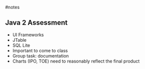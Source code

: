 #notes <br>
## Java 2 Assessment
- UI Frameworks
- JTable
- SQL Lite
- Important to come to class
- Group task: documentation
- Charts (IPO, TOE) need to reasonably reflect the final product